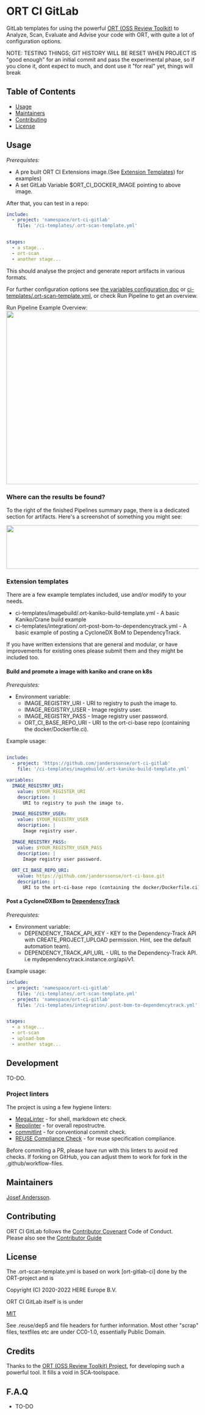 <!--
SPDX-FileCopyrightText: 2022 Josef Andersson

SPDX-License-Identifier: CC0-1.0
-->

# ORT CI GitLab

GitLab templates for using the powerful [ORT (OSS Review Toolkit)](https://github.com/oss-review-toolkit/ort) to Analyze, Scan, Evaluate and Advise your code with ORT, with quite a lot of configuration options.

NOTE: TESTING THINGS; GIT HISTORY WILL BE RESET WHEN PROJECT IS "good enough" for an initial commit and pass the experimental phase, so if you clone it, dont expect to much, and dont use it "for real" yet, things will break

## Table of Contents

- [Usage](#usage)
- [Maintainers](#maintainers)
- [Contributing](#contributing)
- [License](#license)

## Usage

*Prerequistes:*
- A pre built ORT CI Extensions image.(See [Extension Templates](#extension-templates)) for examples)
- A set GitLab Variable $ORT_CI_DOCKER_IMAGE pointing to above image.

After that, you can test in a repo:


```yaml
include: 
  - project: 'namespace/ort-ci-gitlab'
    file: '/ci-templates/.ort-scan-template.yml'


stages:
  - a stage...
  - ort-scan
  - another stage...
```

This should analyse the project and generate report artifacts in various formats.

For further configuration options see [the variables configuration doc](https://github.com/janderssonse/ort-ci-base/blob/main/docs/variables.adoc) or [ci-templates/.ort-scan-template.yml](ci-templates/.ort-scan-template.yml), or check Run Pipeline to get an overview.

Run Pipeline Example Overview:  
<img src="https://user-images.githubusercontent.com/37870813/165504825-397424a9-0799-4fcf-ab8d-56e48c1fc6ca.png" width="700" height="454">

### Where can the results be found?

To the right of the finished Pipelines summary page, there is a dedicated section for artifacts. Here's a screenshot of something you might see:

<img src="https://user-images.githubusercontent.com/37870813/165504185-959f2c80-b646-4093-9ed5-be9b8a5f87b3.png" width="700" height="114">

### Extension templates

There are a few example templates included, use and/or modify to your needs.

- ci-templates/imagebuild/.ort-kaniko-build-template.yml - A basic Kaniko/Crane build example
- ci-templates/integration/.ort-post-bom-to-dependencytrack.yml - A basic example of posting a CycloneDX BoM to DependencyTrack.

If you have written extensions that are general and modular, or have improvements for existing ones please submit them and they might be included too.

#### Build and promote a image with kaniko and crane on k8s

*Prerequistes:*
- Environment variable:
  - IMAGE_REGISTRY_URI - URI to registry to push the image to.
  - IMAGE_REGISTRY_USER - Image registry user.
  - IMAGE_REGISTRY_PASS - Image registry user password.
  - ORT_CI_BASE_REPO_URI - URI to the ort-ci-base repo (containing the docker/Dockerfile.ci).

Example usage:

```yaml

include: 
  - project: 'https://github.com/janderssonse/ort-ci-gitlab'
    file: '/ci-templates/imagebuild/.ort-kaniko-build-template.yml'

variables:
  IMAGE_REGISTRY_URI:
    value: $YOUR_REGISTER_URI
    description: |
      URI to registry to push the image to.

  IMAGE_REGISTRY_USER:
    value: $YOUR_REGISTRY_USER
    description: |
      Image registry user.

  IMAGE_REGISTRY_PASS:
    value: $YOUR_REGISTRY_USER_PASS
    description: |
      Image registry user password.
  
  ORT_CI_BASE_REPO_URI:
    value: https://github.com/janderssonse/ort-ci-base.git
    description: |
      URI to the ort-ci-base repo (containing the docker/Dockerfile.ci).

```



#### Post a CycloneDXBom to [DependencyTrack](https://dependencytrack.org/)

*Prerequistes:*

- Environment variable:
  - DEPENDENCY_TRACK_API_KEY - KEY to the Dependency-Track API with CREATE_PROJECT_UPLOAD permission. Hint, see the default automation team).
  - DEPENDENCY_TRACK_API_URL - URL to the Dependency-Track API. i.e mydependencytrack.instance.org/api/v1.

Example usage:

```yaml
include: 
  - project: 'namespace/ort-ci-gitlab'
    file: '/ci-templates/.ort-scan-template.yml'
  - project: 'namespace/ort-ci-gitlab'
    file: '/ci-templates/integration/.post-bom-to-dependencytrack.yml'


stages:
  - a stage...
  - ort-scan
  - upload-bom
  - another stage...
```

## Development

TO-DO.


### Project linters

The project is using a few hygiene linters:

- [MegaLinter](https://megalinter.github.io/latest/) - for shell, markdown etc check.
- [Repolinter](https://github.com/todogroup/repolinter) - for overall repostructre.
- [commitlint](https://github.com/conventional-changelog/commitlint) - for conventional commit check.
- [REUSE Compliance Check](https://github.com/fsfe/reuse-action) - for reuse specification compliance.

Before commiting a PR, please have run with this linters to avoid red checks. If forking on GitHub, you can adjust them to work for fork in the .github/workflow-files.

## Maintainers

[Josef Andersson](https://github.com/janderssonse).

## Contributing

ORT CI GitLab follows the [Contributor Covenant](http://contributor-covenant.org/version/1/3/0/) Code of Conduct.  
Please also see the [Contributor Guide](docs/CONTRIBUTING.adoc)

## License

The .ort-scan-template.yml is based on work [ort-gitlab-ci] done by the ORT-project and is

Copyright (C) 2020-2022 HERE Europe B.V.

ORT CI GitLab itself is is under

[MIT](LICENSE)

See .reuse/dep5 and file headers for further information.
Most other "scrap" files, textfiles etc are under CC0-1.0, essentially Public Domain.

## Credits

Thanks to the [ORT (OSS Review Toolkit) Project](https://github.com/oss-review-toolkit/ort), for developing such a powerful tool. It fills a void in SCA-toolspace.

## F.A.Q

* TO-DO
